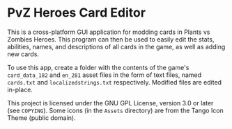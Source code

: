 # PvZ Heroes Card Editor
This is a cross-platform GUI application for modding cards in Plants vs Zombies Heroes.
This program can then be used to easily edit the stats, abilities, names, and
descriptions of all cards in the game, as well as adding new cards.

To use this app, create a folder with the contents of the game's `card_data_182` and
`en_281` asset files in the form of text files, named `cards.txt` and `localizedstrings.txt`
respectively. Modified files are edited in-place.

This project is licensed under the GNU GPL License, version 3.0 or later (see `COPYING`).
Some icons (in the `Assets` directory) are from the Tango Icon Theme (public domain).